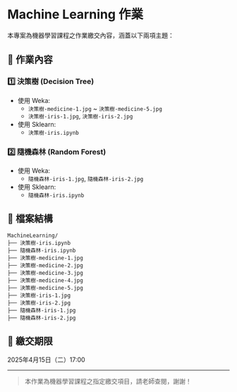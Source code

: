 
# Machine Learning 作業

本專案為機器學習課程之作業繳交內容，涵蓋以下兩項主題：

## 📘 作業內容

### 1️⃣ 決策樹 (Decision Tree)
- 使用 Weka:
  - `決策樹-medicine-1.jpg` ~ `決策樹-medicine-5.jpg`
  - `決策樹-iris-1.jpg`, `決策樹-iris-2.jpg`
- 使用 Sklearn:
  - `決策樹-iris.ipynb`

### 2️⃣ 隨機森林 (Random Forest)
- 使用 Weka:
  - `隨機森林-iris-1.jpg`, `隨機森林-iris-2.jpg`
- 使用 Sklearn:
  - `隨機森林-iris.ipynb`

## 📂 檔案結構
```
MachineLearning/
├── 決策樹-iris.ipynb
├── 隨機森林-iris.ipynb
├── 決策樹-medicine-1.jpg
├── 決策樹-medicine-2.jpg
├── 決策樹-medicine-3.jpg
├── 決策樹-medicine-4.jpg
├── 決策樹-medicine-5.jpg
├── 決策樹-iris-1.jpg
├── 決策樹-iris-2.jpg
├── 隨機森林-iris-1.jpg
├── 隨機森林-iris-2.jpg
```

## 📅 繳交期限
2025年4月15日（二）17:00

---

> 本作業為機器學習課程之指定繳交項目，請老師查閱，謝謝！
